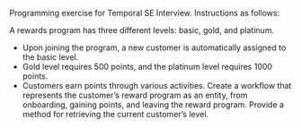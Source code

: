Programming exercise for Temporal SE Interview. Instructions as follows:

A rewards program has three different levels: basic, gold, and platinum. 
- Upon joining the program, a new customer is automatically assigned to the basic level.
- Gold level requires 500 points, and the platinum level requires 1000 points.
- Customers earn points through various activities.
Create a workflow that represents the customer’s reward program as an entity, from onboarding, gaining points, and leaving the reward program. Provide a method for retrieving the current customer’s level. 

